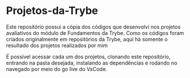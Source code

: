 # Projetos-da-Trybe
Este repositório possui a cópia dos códigos que desenvolvi nos projetos avaliativos do módulo de Fundamentos da Trybe.
Como os códigos foram criados originalmente em repositórios da Trybe, aqui há somente o resultado dos projetos realizados por mim

É possível acessar cada um dos projetos, clonando este repositório, entrando na pasta desejada, instalando as dependências e rodando no navegado por meio do go live do VsCode.
